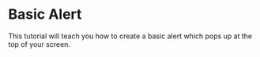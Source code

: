 # Basic Alert

This tutorial will teach you how to create a basic alert which pops up at the top of your screen.